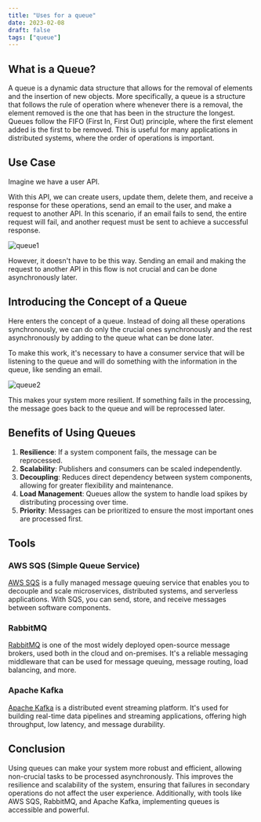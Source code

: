 ```yaml
---
title: "Uses for a queue"
date: 2023-02-08
draft: false
tags: ["queue"]
---
```


## What is a Queue?
A queue is a dynamic data structure that allows for the removal of elements and the insertion of new objects. More specifically, a queue is a structure that follows the rule of operation where whenever there is a removal, the element removed is the one that has been in the structure the longest. 
Queues follow the FIFO (First In, First Out) principle, where the first element added is the first to be removed. This is useful for many applications in distributed systems, where the order of operations is important.

## Use Case
Imagine we have a user API.

With this API, we can create users, update them, delete them, and receive a response for these operations, send an email to the user, and make a request to another API. In this scenario, if an email fails to send, the entire request will fail, and another request must be sent to achieve a successful response.

![queue1](/img/queue1.png)

However, it doesn't have to be this way. Sending an email and making the request to another API in this flow is not crucial and can be done asynchronously later.

## Introducing the Concept of a Queue
Here enters the concept of a queue. Instead of doing all these operations synchronously, we can do only the crucial ones synchronously and the rest asynchronously by adding to the queue what can be done later.

To make this work, it's necessary to have a consumer service that will be listening to the queue and will do something with the information in the queue, like sending an email.

![queue2](/img/queue2.png)

This makes your system more resilient. If something fails in the processing, the message goes back to the queue and will be reprocessed later.

## Benefits of Using Queues
1. **Resilience**: If a system component fails, the message can be reprocessed.
2. **Scalability**: Publishers and consumers can be scaled independently.
3. **Decoupling**: Reduces direct dependency between system components, allowing for greater flexibility and maintenance.
4. **Load Management**: Queues allow the system to handle load spikes by distributing processing over time.
5. **Priority**: Messages can be prioritized to ensure the most important ones are processed first.

## Tools

### AWS SQS (Simple Queue Service)
[AWS SQS](https://aws.amazon.com/sqs/) is a fully managed message queuing service that enables you to decouple and scale microservices, distributed systems, and serverless applications. With SQS, you can send, store, and receive messages between software components.

### RabbitMQ
[RabbitMQ](https://www.rabbitmq.com/) is one of the most widely deployed open-source message brokers, used both in the cloud and on-premises. It's a reliable messaging middleware that can be used for message queuing, message routing, load balancing, and more.

### Apache Kafka
[Apache Kafka](https://kafka.apache.org/) is a distributed event streaming platform. It's used for building real-time data pipelines and streaming applications, offering high throughput, low latency, and message durability.

## Conclusion
Using queues can make your system more robust and efficient, allowing non-crucial tasks to be processed asynchronously. This improves the resilience and scalability of the system, ensuring that failures in secondary operations do not affect the user experience. Additionally, with tools like AWS SQS, RabbitMQ, and Apache Kafka, implementing queues is accessible and powerful.
